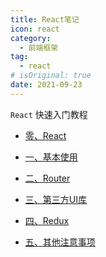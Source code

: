 ```yaml
---
title: React笔记
icon: react
category: 
  - 前端框架
tag:
  - react
# isOriginal: true
date: 2021-09-23
---
```


`React` 快速入门教程

<!-- more -->

- [零、React](react.md)

- [一、基本使用](basic_use.md)

- [二、Router](router.md)

- [三、第三方UI库](ui_library.md)

- [四、Redux](redux.md)

- [五、其他注意事项](other_options.md)
